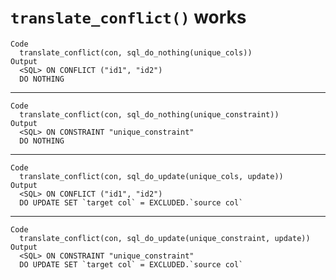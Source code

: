 # `translate_conflict()` works

    Code
      translate_conflict(con, sql_do_nothing(unique_cols))
    Output
      <SQL> ON CONFLICT ("id1", "id2")
      DO NOTHING

---

    Code
      translate_conflict(con, sql_do_nothing(unique_constraint))
    Output
      <SQL> ON CONSTRAINT "unique_constraint"
      DO NOTHING

---

    Code
      translate_conflict(con, sql_do_update(unique_cols, update))
    Output
      <SQL> ON CONFLICT ("id1", "id2")
      DO UPDATE SET `target col` = EXCLUDED.`source col`

---

    Code
      translate_conflict(con, sql_do_update(unique_constraint, update))
    Output
      <SQL> ON CONSTRAINT "unique_constraint"
      DO UPDATE SET `target col` = EXCLUDED.`source col`

